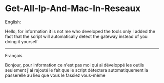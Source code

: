 # Get-All-Ip-And-Mac-In-Reseaux
English: 

Hello, for information it is not me who developed the tools only I added the fact that the script will automatically detect the gateway instead of you doing it yourself

----------------------------------------------------------------

Français

Bonjour, pour information ce n'est pas moi qui ai développé les outils seulement j'ai rajouté le fait que le script détectera automatiquement la passerelle au lieu que vous le fassiez vous-même
